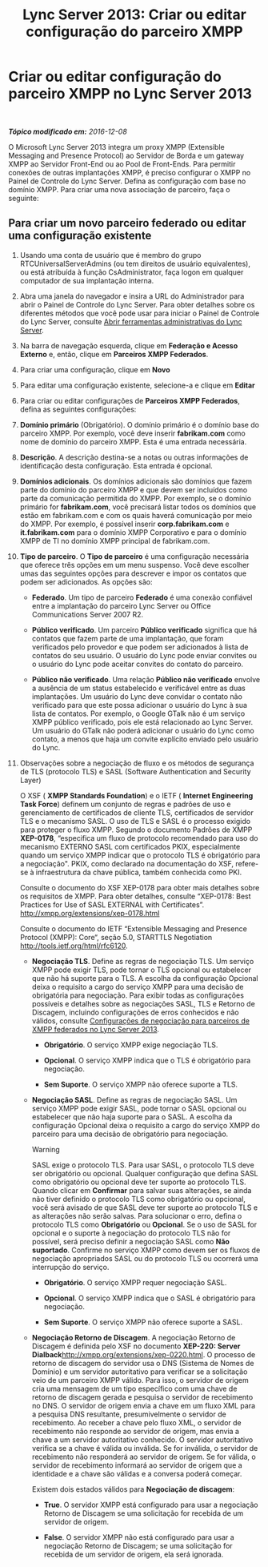 ﻿---
title: 'Lync Server 2013: Criar ou editar configuração do parceiro XMPP'
TOCTitle: Criar ou editar configuração do parceiro XMPP
ms:assetid: 362dbe5e-8ee9-4aba-8c26-5907312b4a60
ms:mtpsurl: https://technet.microsoft.com/pt-br/library/JJ552447(v=OCS.15)
ms:contentKeyID: 49306359
ms.date: 12/10/2016
mtps_version: v=OCS.15
ms.translationtype: HT
---

# Criar ou editar configuração do parceiro XMPP no Lync Server 2013

 

_**Tópico modificado em:** 2016-12-08_

O Microsoft Lync Server 2013 integra um proxy XMPP (Extensible Messaging and Presence Protocol) ao Servidor de Borda e um gateway XMPP ao Servidor Front-End ou ao Pool de Front-Ends. Para permitir conexões de outras implantações XMPP, é preciso configurar o XMPP no Painel de Controle do Lync Server. Defina as configuração com base no domínio XMPP. Para criar uma nova associação de parceiro, faça o seguinte:

## Para criar um novo parceiro federado ou editar uma configuração existente

1.  Usando uma conta de usuário que é membro do grupo RTCUniversalServerAdmins (ou tem direitos de usuário equivalentes), ou está atribuída à função CsAdministrator, faça logon em qualquer computador de sua implantação interna.

2.  Abra uma janela do navegador e insira a URL do Administrador para abrir o Painel de Controle do Lync Server. Para obter detalhes sobre os diferentes métodos que você pode usar para iniciar o Painel de Controle do Lync Server, consulte [Abrir ferramentas administrativas do Lync Server](lync-server-2013-open-lync-server-administrative-tools.md).

3.  Na barra de navegação esquerda, clique em **Federação e Acesso Externo** e, então, clique em **Parceiros XMPP Federados**.

4.  Para criar uma configuração, clique em **Novo**

5.  Para editar uma configuração existente, selecione-a e clique em **Editar**

6.  Para criar ou editar configurações de **Parceiros XMPP Federados**, defina as seguintes configurações:

7.  **Domínio primário** (Obrigatório). O domínio primário é o domínio base do parceiro XMPP. Por exemplo, você deve inserir **fabrikam.com** como nome de domínio do parceiro XMPP. Esta é uma entrada necessária.

8.  **Descrição**. A descrição destina-se a notas ou outras informações de identificação desta configuração. Esta entrada é opcional.

9.  **Domínios adicionais**. Os domínios adicionais são domínios que fazem parte do domínio do parceiro XMPP e que devem ser incluídos como parte da comunicação permitida do XMPP. Por exemplo, se o domínio primário for **fabrikam.com**, você precisará listar todos os domínios que estão em fabrikam.com e com os quais haverá comunicação por meio do XMPP. Por exemplo, é possível inserir **corp.fabrikam.com** e **it.fabrikam.com** para o domínio XMPP Corporativo e para o domínio XMPP de TI no domínio XMPP principal de fabrikam.com.

10. **Tipo de parceiro**. O **Tipo de parceiro** é uma configuração necessária que oferece três opções em um menu suspenso. Você deve escolher umas das seguintes opções para descrever e impor os contatos que podem ser adicionados. As opções são:
    
      - **Federado**. Um tipo de parceiro **Federado** é uma conexão confiável entre a implantação do parceiro Lync Server ou Office Communications Server 2007 R2.
    
      - **Público verificado**. Um parceiro **Público verificado** significa que há contatos que fazem parte de uma implantação, que foram verificados pelo provedor e que podem ser adicionados à lista de contatos do seu usuário. O usuário do Lync pode enviar convites ou o usuário do Lync pode aceitar convites do contato do parceiro.
    
      - **Público não verificado**. Uma relação **Público não verificado** envolve a ausência de um status estabelecido e verificável entre as duas implantações. Um usuário do Lync deve convidar o contato não verificado para que este possa adicionar o usuário do Lync à sua lista de contatos. Por exemplo, o Google GTalk não é um serviço XMPP público verificado, pois ele está relacionado ao Lync Server. Um usuário do GTalk não poderá adicionar o usuário do Lync como contato, a menos que haja um convite explícito enviado pelo usuário do Lync.

11. Observações sobre a negociação de fluxo e os métodos de segurança de TLS (protocolo TLS) e SASL (Software Authentication and Security Layer)
    
    O XSF ( **XMPP Standards Foundation**) e o IETF ( **Internet Engineering Task Force**) definem um conjunto de regras e padrões de uso e gerenciamento de certificados de cliente TLS, certificados de servidor TLS e o mecanismo SASL. O uso de TLS e SASL é o processo exigido para proteger o fluxo XMPP. Segundo o documento Padrões de XMPP **XEP-0178**, “especifica um fluxo de protocolo recomendado para uso do mecanismo EXTERNO SASL com certificados PKIX, especialmente quando um serviço XMPP indicar que o protocolo TLS é obrigatório para a negociação". PKIX, como declarado na documentação do XSF, refere-se à infraestrutura da chave pública, também conhecida como PKI.
    
    Consulte o documento do XSF XEP-0178 para obter mais detalhes sobre os requisitos de XMPP. Para obter detalhes, consulte “XEP-0178: Best Practices for Use of SASL EXTERNAL with Certificates”. <http://xmpp.org/extensions/xep-0178.html>
    
    Consulte o documento do IETF “Extensible Messaging and Presence Protocol (XMPP): Core“, seção 5.0, STARTTLS Negotiation <http://tools.ietf.org/html/rfc6120>.
    
      - **Negociação TLS**. Define as regras de negociação TLS. Um serviço XMPP pode exigir TLS, pode tornar o TLS opcional ou estabelecer que não há suporte para o TLS. A escolha da configuração Opcional deixa o requisito a cargo do serviço XMPP para uma decisão de obrigatória para negociação. Para exibir todas as configurações possíveis e detalhes sobre as negociações SASL, TLS e Retorno de Discagem, incluindo configurações de erros conhecidos e não válidos, consulte [Configurações de negociação para parceiros de XMPP federados no Lync Server 2013](lync-server-2013-negotiation-settings-for-xmpp-federated-partners.md).
        
          -   
            **Obrigatório**. O serviço XMPP exige negociação TLS.
        
          -   
            **Opcional**. O serviço XMPP indica que o TLS é obrigatório para negociação.
        
          -   
            **Sem Suporte**. O serviço XMPP não oferece suporte a TLS.
    
      - **Negociação SASL**. Define as regras de negociação SASL. Um serviço XMPP pode exigir SASL, pode tornar o SASL opcional ou estabelecer que não haja suporte para o SASL. A escolha da configuração Opcional deixa o requisito a cargo do serviço XMPP do parceiro para uma decisão de obrigatório para negociação.
        

        > [!WARNING]
        > SASL exige o protocolo TLS. Para usar SASL, o protocolo TLS deve ser obrigatório ou opcional. Qualquer configuração que defina SASL como obrigatório ou opcional deve ter suporte ao protocolo TLS. Quando clicar em <STRONG>Confirmar</STRONG> para salvar suas alterações, se ainda não tiver definido o protocolo TLS como obrigatório ou opcional, você será avisado de que SASL deve ter suporte ao protocolo TLS e as alterações não serão salvas. Para solucionar o erro, defina o protocolo TLS como <STRONG>Obrigatório</STRONG> ou <STRONG>Opcional</STRONG>. Se o uso de SASL for opcional e o suporte à negociação do protocolo TLS não for possível, será preciso definir a negociação SASL como <STRONG>Não suportado</STRONG>. Confirme no serviço XMPP como devem ser os fluxos de negociação apropriados SASL ou do protocolo TLS ou ocorrerá uma interrupção do serviço.

        
          -   
            **Obrigatório**. O serviço XMPP requer negociação SASL.
        
          -   
            **Opcional**. O serviço XMPP indica que o SASL é obrigatório para negociação.
        
          -   
            **Sem Suporte**. O serviço XMPP não oferece suporte a SASL.
    
      - **Negociação Retorno de Discagem**. A negociação Retorno de Discagem é definida pelo XSF no documento **XEP-220: Server Dialback**<http://xmpp.org/extensions/xep-0220.html>. O processo de retorno de discagem do servidor usa o DNS (Sistema de Nomes de Domínio) e um servidor autoritativo para verificar se a solicitação veio de um parceiro XMPP válido. Para isso, o servidor de origem cria uma mensagem de um tipo específico com uma chave de retorno de discagem gerada e pesquisa o servidor de recebimento no DNS. O servidor de origem envia a chave em um fluxo XML para a pesquisa DNS resultante, presumivelmente o servidor de recebimento. Ao receber a chave pelo fluxo XML, o servidor de recebimento não responde ao servidor de origem, mas envia a chave a um servidor autoritativo conhecido. O servidor autoritativo verifica se a chave é válida ou inválida. Se for inválida, o servidor de recebimento não responderá ao servidor de origem. Se for válida, o servidor de recebimento informará ao servidor de origem que a identidade e a chave são válidas e a conversa poderá começar.
        
        Existem dois estados válidos para **Negociação de discagem**:
        
          -   
            **True**. O servidor XMPP está configurado para usar a negociação Retorno de Discagem se uma solicitação for recebida de um servidor de origem.
        
          -   
            **False**. O servidor XMPP não está configurado para usar a negociação Retorno de Discagem; se uma solicitação for recebida de um servidor de origem, ela será ignorada.

